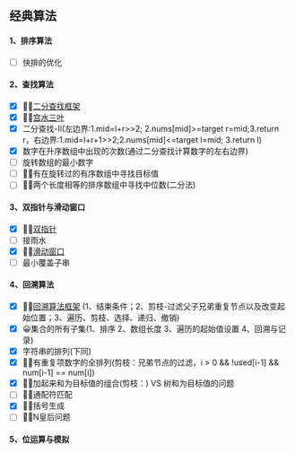 ## 经典算法
#### 1、排序算法
- [ ] 快排的优化
#### 2、查找算法
- [x] 👏👏[二分查找框架](https://labuladong.gitee.io/algo/2/21/61/)
- [x] 👏👏[宫水三叶](https://github.com/SharingSource/LogicStack-LeetCode/tree/main/PDF)
- [x] 二分查找-II(左边界:1.mid=l+r>>2; 2.nums[mid]>=target r=mid;3.return r，右边界:1.mid=l+r+1>>2;2.nums[mid]<=target l=mid; 3.return l)
- [x] 数字在升序数组中出现的次数(通过二分查找计算数字的左右边界)
- [ ] 旋转数组的最小数字
- [ ] 😵‍💫有在旋转过的有序数组中寻找目标值
- [ ] 😵‍💫两个长度相等的排序数组中寻找中位数(二分法)
#### 3、双指针与滑动窗口
- [x] 👏👏[双指针](https://labuladong.gitee.io/algo/2/21/59/)
- [ ] 接雨水
- [x] 👏👏[滑动窗口](https://labuladong.gitee.io/algo/1/11/)
- [ ] 最小覆盖子串
#### 4、回溯算法 
- [x] 👏👏[回溯算法框架](https://labuladong.gitee.io/algo/1/5/) (1、结束条件；2、剪枝-过滤父子兄弟重复节点以及改变起始位置；3、遍历、剪枝、选择、递归、撤销)
- [x] 😀集合的所有子集(1、排序 2、数组长度 3、遍历的起始值设置 4、回溯与记录)
- [x] 字符串的排列(下同)
- [x] 😵‍💫有重复项数字的全排列(剪枝：兄弟节点的过滤，i > 0 && !used[i-1] && num[i-1] == num[i])
- [x] 😵‍💫加起来和为目标值的组合(剪枝：) VS 树和为目标值的问题
- [ ] 😵‍💫通配符匹配
- [x] 😵‍💫括号生成
- [ ] 😵‍💫N皇后问题
#### 5、位运算与模拟
